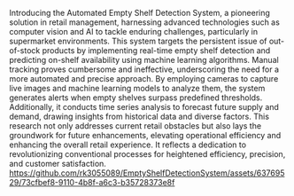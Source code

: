 Introducing the Automated Empty Shelf Detection System, a pioneering solution in retail management, harnessing advanced technologies such as computer vision and AI to tackle enduring challenges, particularly in supermarket environments. 
This system targets the persistent issue of out-of-stock products by implementing real-time empty shelf detection and predicting on-shelf availability using machine learning algorithms. Manual tracking proves cumbersome and ineffective, underscoring the need for a more automated and precise approach. By employing cameras to capture live images and machine learning models to analyze them, the system generates alerts when empty shelves surpass predefined thresholds. 
Additionally, it conducts time series analysis to forecast future supply and demand, drawing insights from historical data and diverse factors. This research not only addresses current retail obstacles but also lays the groundwork for future enhancements, elevating operational efficiency and enhancing the overall retail experience. It reflects a dedication to revolutionizing conventional processes for heightened efficiency, precision, and customer satisfaction.
https://github.com/rk3055089/EmptyShelfDetectionSystem/assets/63769529/73cfbef8-9110-4b8f-a6c3-b35728373e8f
